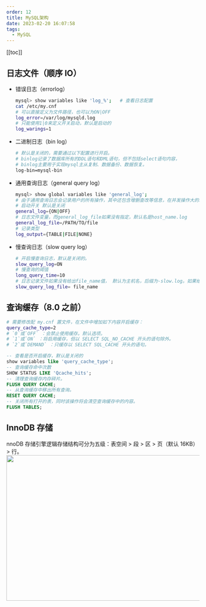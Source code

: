 ```yaml
---
order: 12
title: MySQL架构
date: 2023-02-20 16:07:58
tags: 
  - MySQL
---
```


<!-- more -->
[[toc]]

## 日志文件（顺序 IO）

- 错误日志（errorlog）

  ```bash {4,6}
  mysql> show variables like 'log_%';   # 查看日志配置
  cat /etc/my.cnf
  # 可以直接定义为文件路径，也可以为ON|OFF
  log_error=/var/log/mysqld.log
  # 只能使用1|0来定义开关启动，默认是启动的
  log_warings=1
  ```

- 二进制日志（bin log）

  ```bash {4}
  # 默认是关闭的，需要通过以下配置进行开启。
  # binlog记录了数据库所有的DDL语句和DML语句，但不包括select语句内容，
  # binlog主要用于实现mysql主从复制、数据备份、数据恢复。
  log-bin=mysql-bin
  ```

- 通用查询日志（general query log）

  ```bash {4,6,8}
  mysql> show global variables like 'general_log';
  # 由于通用查询日志会记录用户的所有操作，其中还包含增删查改等信息，在并发操作大的环境下会性能，建议不要开启查询日志。
  # 启动开关 默认是关闭
  general_log={ON|OFF}
  # 日志文件变量，而general_log_file如果没有指定，默认名是host_name.log
  general_log_file=/PATH/TO/file
  # 记录类型
  log_output={TABLE|FILE|NONE}
  ```

- 慢查询日志（slow query log）

  ```bash {2,4,6}
  # 开启慢查询日志，默认是关闭的。
  slow_query_log=ON
  # 慢查询的阈值
  long_query_time=10
  # 日志记录文件如果没有给出file_name值， 默认为主机名，后缀为-slow.log。如果给出了文件名， 但不是绝对路径名，文件则写入数据目录。
  slow_query_log_file= file_name
  ```

## 查询缓存（8.0 之前）

```bash
# 需要修改配 my.cnf 置文件，在文件中增加如下内容开启缓存：
query_cache_type=2
# `0`或`OFF` ：会禁止使用缓存。默认选项。
# `1`或`ON` ：将启用缓存，但以 SELECT SQL_NO_CACHE 开头的语句除外。
# `2`或`DEMAND` ：只缓存以 SELECT SQL_CACHE 开头的语句。
```

```sql
-- 查看是否开启缓存，默认是关闭的
show variables like 'query_cache_type';
-- 查询缓存命中次数
SHOW STATUS LIKE 'Qcache_hits';
-- 清理查询缓存内存碎片。
FLUSH QUERY CACHE;
-- 从查询缓存中移出所有查询。
RESET QUERY CACHE;
-- 关闭所有打开的表，同时该操作将会清空查询缓存中的内容。
FLUSH TABLES;
```

## InnoDB 存储

nnoDB 存储引擎逻辑存储结构可分为五级：表空间 > 段 > 区 > 页（默认 16KB） > 行。
<img alt="" height="380" src="https://img-blog.csdn.net/20181011162805608?watermark/2/text/aHR0cHM6Ly9ibG9nLmNzZG4ubmV0L3NoZW5jaGFvaGFvMTIzMjE=/font/5a6L5L2T/fontsize/400/fill/I0JBQkFCMA==/dissolve/70" width="570">
